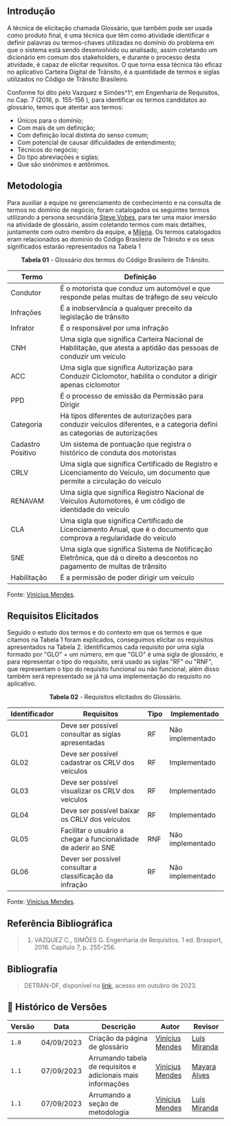 ## Introdução
A técnica de elicitação chamada Glossário, que também pode ser usada como produto final, é uma técnica que têm como atividade identificar e definir palavras ou termos-chaves utilizadas no domínio do problema em que o sistema está sendo desenvolvido ou analisado, assim coletando um dicionário em comum dos stakeholders, e durante o processo desta atividade, é capaz de elicitar requisitos. O que torna essa técnica tão eficaz no aplicativo Carteira Digital de Trânsito, é a quantidade de termos e siglas utilizados no Código de Trânsito Brasileiro.

Conforme foi dito pelo Vazquez e Simões^1^, em  Engenharia de Requisitos, no Cap. 7 (2016, p. 155-156  ), para identificar os termos candidatos ao glossário, temos que atentar aos termos:
- Únicos para o domínio;
- Com mais de um definição;
- Com definição local distinta do senso comum;
- Com potencial de causar dificuldades de entendimento;
- Técnicos do negócio;
- Do tipo abreviações e siglas;
- Que são sinônimos e antônimos.

## Metodologia
Para auxiliar a equipe no gerenciamento de conhecimento e na consulta de termos no domínio de negócio, foram catalogados os seguintes termos utilizando a persona secundária [Steve Vobes](https://requisitos-de-software.github.io/2023.2-Carteira_Digital_de_Transito/elicita%C3%A7%C3%A3o/personas/), para ter uma maior imersão na atividade de glossário, assim coletando termos com mais detalhes, juntamente com outro membro da equipe, a [Milena](https://github.com/MilenaBaruc). Os termos catalogados eram relacionados ao domínio do Código Brasileiro de Trânsito e os seus significados estarão representados na Tabela 1

<p align="center"><b>Tabela 01</b> - Glossário dos termos do Código Brasileiro de Trânsito.</p>

| **Termo** | **Definição** |
|-------|-----------|
|Condutor|É o motorista que conduz um automóvel e que responde pelas multas de tráfego de seu veículo |
|Infrações|É a inobservância a qualquer preceito da legislação de trânsito|
|Infrator|É o responsável por uma infração |
|CNH|Uma sigla que significa Carteira Nacional de Habilitação, que atesta a aptidão das pessoas de conduzir um veículo |
|ACC|Uma sigla que significa Autorização para Conduzir Ciclomotor, habilita o condutor a dirigir apenas ciclomotor |
|PPD|É o processo de emissão da Permissão para Dirigir |
|Categoria| Há tipos diferentes de autorizações para conduzir veículos diferentes, e a categoria defini as categorias de autorizações |
|Cadastro Positivo| Um sistema de pontuação que registra o histórico de conduta dos motoristas |
|CRLV| Uma sigla que significa Certificado de Registro e Licenciamento do Veículo, um documento que permite a circulação do veículo |
|RENAVAM| Uma sigla que significa Registro Nacional de Veículos Automotores, é um código de identidade do veículo |
|CLA|Uma sigla que significa Certificado de Licenciamento Anual, que é o documento que comprova a regularidade do veículo |
|SNE|Uma sigla que significa Sistema de Notificação Eletrônica, que dá o direito a descontos no pagamento de multas de trânsito |
|Habilitação| É a permissão de poder dirigir um veículo |

 Fonte: [Vinícius Mendes](https://github.com/yabamiah).

## Requisitos Elicitados
Seguido o estudo dos termos e do contexto em que os termos e que citamos na Tabela 1 foram explicados, conseguimos elicitar os requisitos apresentados na Tabela 2. Identificamos cada requisito por uma sigla formado por "GLO"  + um número, em que "GLO" é uma sigla de glossário, e para representar o tipo do requisito, será usado as siglas "RF" ou "RNF", que representam o tipo do requisito funcional ou não funcional, além disso também será representado se já há uma implementação do requisito no aplicativo.

<p align="center"><b>Tabela 02</b> - Requisitos elicitados do Glossário. </p>

| **Identificador** | **Requisitos** | **Tipo** | **Implementado** |
|--------------|-------------|-----|-----------------|
|GL01| Deve ser possível consultar as siglas apresentadas| RF | Não implementado |
|GL02| Deve ser possível cadastrar os CRLV dos veículos | RF| Implementado |
|GL03| Deve ser possível visualizar os CRLV dos veículos | RF| Implementado |
|GL04| Deve ser possível baixar os CRLV dos veículos| RF | Implementado |
|GL05| Facilitar o usuário a chegar a funcionalidade de aderir ao SNE       | RNF | Não implementado |
|GL06| Dever ser possível consultar a classificação da infração | RF | Não implementado |

Fonte: [Vinícius Mendes](https://github.com/yabamiah).

## Referência Bibliográfica
> 1. VAZQUEZ C., SIMÕES G.  Engenharia de Requisitos. 1 ed. Brasport, 2016. Capítulo 7, p. 255-256. <br>

## Bibliografia
> DETRAN-DF, disponível no [link](https://www.detran.df.gov.br/), acesso em outubro de 2023.

## 📑 Histórico de Versões
| **Versão**   |   **Data**   | **Descrição** | **Autor** | **Revisor** |
|--------|---------|-----------|--------|---------|
|`1.0`| 04/09/2023 | Criação da página de glossário | [Vinícius Mendes](https://github.com/yabamiah)| [Luís Miranda](https://github.com/LuisMiranda10) |
|`1.1`| 07/09/2023 | Arrumando tabela de requisitos e adicionais mais informações| [Vinícius Mendes](https://github.com/yabamiah)| [Mayara Alves](https://github.com/Mayara-tech) |
|`1.1`| 07/09/2023 | Arrumando a seção de metodologia | [Vinícius Mendes](https://github.com/yabamiah)| [Luís Miranda](https://github.com/LuisMiranda10) |

